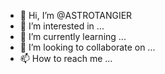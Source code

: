 - 👋 Hi, I’m @ASTROTANGIER
- 👀 I’m interested in ...
- 🌱 I’m currently learning ...
- 💞️ I’m looking to collaborate on ...
- 📫 How to reach me ...

<!---
ASTROTANGIER/ASTROTANGIER is a ✨ special ✨ repository because its `README.md` (this file) appears on your GitHub profile.
You can click the Preview link to take a look at your changes.
--->
